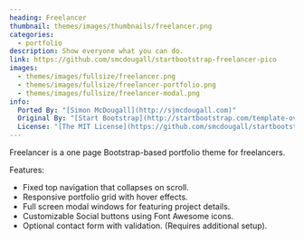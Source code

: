 ```yaml
---
heading: Freelancer
thumbnail: themes/images/thumbnails/freelancer.png
categories:
  - portfolio
description: Show everyone what you can do.
link: https://github.com/smcdougall/startbootstrap-freelancer-pico
images:
  - themes/images/fullsize/freelancer.png
  - themes/images/fullsize/freelancer-portfolio.png
  - themes/images/fullsize/freelancer-modal.png
info:
  Ported By: "[Simon McDougall](http://sjmcdougall.com)"
  Original By: "[Start Bootstrap](http://startbootstrap.com/template-overviews/freelancer/)"
  License: "[The MIT License](https://github.com/smcdougall/startbootstrap-freelancer-pico/blob/master/LICENSE)"
---
```


Freelancer is a one page Bootstrap-based portfolio theme for freelancers.

Features:

* Fixed top navigation that collapses on scroll.
* Responsive portfolio grid with hover effects.
* Full screen modal windows for featuring project details.
* Customizable Social buttons using Font Awesome icons.
* Optional contact form with validation. (Requires additional setup).
